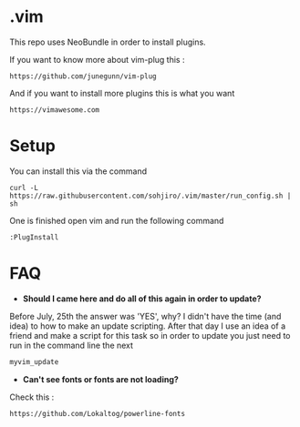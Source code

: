 .vim
====

This repo uses NeoBundle in order to install plugins.

If you want to know more about vim-plug this :

```
https://github.com/junegunn/vim-plug
```

And if you want to install more plugins this is what you want

```
https://vimawesome.com
```

Setup
====

You can install this via the command

```
curl -L https://raw.githubusercontent.com/sohjiro/.vim/master/run_config.sh | sh
```

One is finished open vim and run the following command

```
:PlugInstall
```

FAQ
====

* **Should I came here and do all of this again in order to update?**

Before July, 25th the answer was 'YES', why? I didn't have the time (and idea) to how to make an update scripting. After that day I use an idea of a friend and make a script for this task so in order to update you just need to run in the command line the next

```sh
myvim_update
```


* **Can't see fonts or fonts are not loading?**

Check this :

```
https://github.com/Lokaltog/powerline-fonts
```
